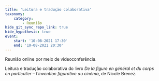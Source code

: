 ```yaml
---
title: 'Leitura e tradução colaborativa'
taxonomy:
    category:
        - Reunião
hide_git_sync_repo_link: true
hide_hypothesis: true
event:
    start: '10-08-2021 17:30'
    end: '10-08-2021 20:30'
---
```


Reunião online por meio de videoconferência.

Leitura e tradução colaborativa do livro *De la figure en général et du corps en particulier – l'invention figurative au cinéma*, de Nicole Brenez.
